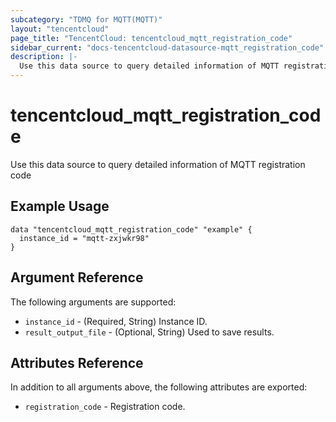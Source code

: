 ```yaml
---
subcategory: "TDMQ for MQTT(MQTT)"
layout: "tencentcloud"
page_title: "TencentCloud: tencentcloud_mqtt_registration_code"
sidebar_current: "docs-tencentcloud-datasource-mqtt_registration_code"
description: |-
  Use this data source to query detailed information of MQTT registration code
---
```


# tencentcloud_mqtt_registration_code

Use this data source to query detailed information of MQTT registration code

## Example Usage

```hcl
data "tencentcloud_mqtt_registration_code" "example" {
  instance_id = "mqtt-zxjwkr98"
}
```

## Argument Reference

The following arguments are supported:

* `instance_id` - (Required, String) Instance ID.
* `result_output_file` - (Optional, String) Used to save results.

## Attributes Reference

In addition to all arguments above, the following attributes are exported:

* `registration_code` - Registration code.


